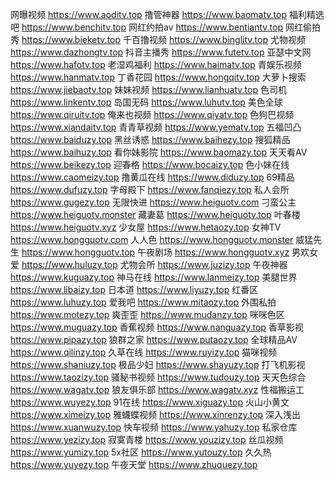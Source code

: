 网曝视频 https://www.aoditv.top
撸管神器 https://www.baomatv.top
福利精选吧 https://www.benchitv.top
网红约拍av https://www.bentiantv.top
网红偷拍秀 https://www.bieketv.top
千百撸视频 https://www.binglitv.top
尤物视频 https://www.dazhongtv.top
抖音主播秀 https://www.futetv.top
亚瑟中文网 https://www.hafotv.top
老湿鸡福利 https://www.haimatv.top
青娱乐视频 https://www.hanmatv.top
丁香花园 https://www.hongqitv.top
大萝卜搜索 https://www.jiebaotv.top
妹妹视频 https://www.lianhuatv.top
色司机 https://www.linkentv.top
岛国无码 https://www.luhutv.top
美色全球 https://www.qiruitv.top
俺来也视频 https://www.qiyatv.top
色狗巴视频 https://www.xiandaitv.top
青青草视频 https://www.yematv.top
五福凹凸 https://www.baiduzy.top
黑丝诱惑 https://www.baihezy.top
搜狐精品 https://www.baihuzy.top
看你妹影院 https://www.baomazy.top
天天看AV https://www.beikezy.top
迎春格 https://www.bocaizy.top
色小妹在线 https://www.caomeizy.top
撸黄瓜在线 https://www.diduzy.top
69精品 https://www.dufuzy.top
字母殿下 https://www.fanqiezy.top
私人会所 https://www.gugezy.top
无限快进 https://www.heiguotv.com
刁蛮公主 https://www.heiguotv.monster
藏妻葛 https://www.heiguotv.top
叶春楼 https://www.heiguotv.xyz
少女屋 https://www.hetaozy.top
女神TV https://www.hongguotv.com
人人色 https://www.hongguotv.monster
威猛先生 https://www.hongguotv.top
午夜剧场 https://www.hongguotv.xyz
男欢女爱 https://www.huluzy.top
尤物会所 https://www.juzizy.top
午夜神器 https://www.kuguazy.top
神马在线 https://www.lanmeizy.top
美腿世界 https://www.libaizy.top
日本道 https://www.liyuzy.top
红番区 https://www.luhuzy.top
爱我吧 https://www.mitaozy.top
外围私拍 https://www.motezy.top
爽歪歪 https://www.mudanzy.top
咪咪色区 https://www.muguazy.top
香蕉视频 https://www.nanguazy.top
香草影视 https://www.pipazy.top
狼群之家 https://www.putaozy.top
全球精品AV https://www.qilinzy.top
久草在线 https://www.ruyizy.top
猫咪视频 https://www.shaniuzy.top
极品少妇 https://www.shayuzy.top
打飞机影视 https://www.taozizy.top
骚秘书视频 https://www.tudouzy.top
天天色综合 https://www.wagatv.top
狼友俱乐部 https://www.wagatv.xyz
性福搬运工 https://www.wuyezy.top
91在线 https://www.xiguazy.top
火山小黄文 https://www.ximeizy.top
雅蠛蝶视频 https://www.xinrenzy.top
深入浅出 https://www.xuanwuzy.top
快车视频 https://www.yahuzy.top
私家仓库 https://www.yezizy.top
寂寞青楼 https://www.youzizy.top
丝瓜视频 https://www.yumizy.top
5x社区 https://www.yutouzy.top
久久热 https://www.yuyezy.top
午夜天堂 https://www.zhuquezy.top
